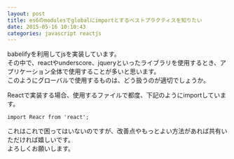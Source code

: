 ```yaml
---
layout: post
title: es6のmodulesでglobalにimportとするベストプラクティスを知りたい
date: 2015-05-16 10:10:43
categories: javascript reactjs
---
```

<p>babelifyを利用してjsを実装しています。<br>
その中で、reactやunderscore、jqueryといったライブラリを使用するとき、アプリケーション全体で使用することが多いと思います。<br>
このようにグローバルで使用するものは、どう扱うのが適切でしょうか。</p>

<p>Reactで実装する場合、使用するファイルで都度、下記のようにimportしています。</p>

<pre><code>import Reacr from 'react';
</code></pre>

<p>これはこれで困ってはいないのですが、改善点やもっとよい方法があれば共有いただければ嬉しいです。<br>
よろしくお願いします。</p>
